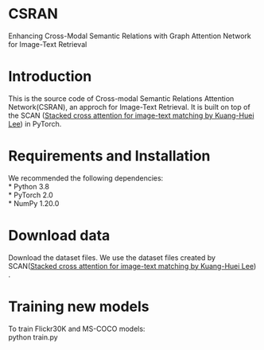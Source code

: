 # CSRAN
Enhancing Cross-Modal Semantic Relations with Graph Attention Network for Image-Text Retrieval
# Introduction
This is the source code of Cross-modal Semantic Relations Attention Network(CSRAN), an approch for Image-Text Retrieval. It is built on top of the SCAN ([Stacked cross attention for image-text matching by Kuang-Huei Lee](https://github.com/kuanghuei/SCAN)) in PyTorch.
# Requirements and Installation
We recommended the following dependencies:
<br>* Python 3.8
<br>* PyTorch 2.0
<br>* NumPy 1.20.0
<!-- <br>* TensorBoard -->
# Download data
Download the dataset files. We use the dataset files created by SCAN([Stacked cross attention for image-text matching by Kuang-Huei Lee](https://github.com/kuanghuei/SCAN)) .
# Training new models
To train Flickr30K and MS-COCO models:
<br> python train.py
